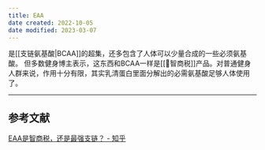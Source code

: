 ```yaml
---
title: EAA
date created: 2022-10-05
date modified: 2023-03-07
---
```


是[[支链氨基酸|BCAA]]的超集，还多包含了人体可以少量合成的一些必须氨基酸。
但多数健身博主表示，这东西和BCAA一样是[[🐤智商税]]产品。对普通健身人群来说，作用十分有限，其实乳清蛋白里面分解出的必需氨基酸足够人体使用了。

---

## 参考文献

[EAA是智商税，还是最强支链？ - 知乎](https://zhuanlan.zhihu.com/p/421270914)
